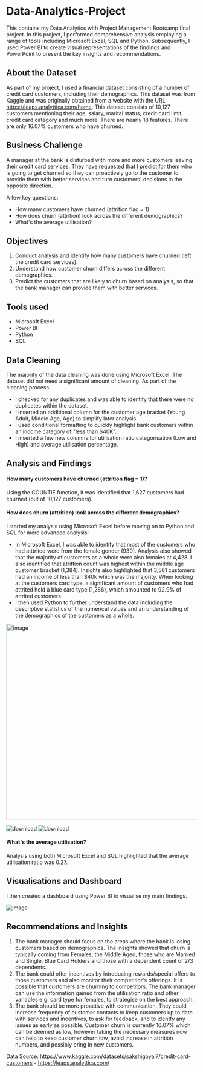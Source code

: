 # Data-Analytics-Project
This contains my Data Analytics with Project Management Bootcamp final project. In this project, I performed comprehensive analysis employing a range of tools including Microsoft Excel, SQL and Python. Subsequently, I used Power BI to create visual representations of the findings and PowerPoint to present the key insights and recommendations. 

## About the Dataset
As part of my project, I used a financial dataset consisting of a number of credit card customers, including their demographics. This dataset was from Kaggle and was originally obtained from a website with the URL https://leaps.analyttica.com/home. This dataset consists of 10,127 customers mentioning their age, salary, marital status, credit card limit, credit card category and much more. There are nearly 18 features. There are only 16.07% customers who have churned.

## Business Challenge 
A manager at the bank is disturbed with more and more customers leaving their credit card services. They have requested that I predict for them who is going to get churned so they can proactively go to the customer to provide them with better services and turn customers' decisions in the opposite direction.

A few key questions:
* How many customers have churned (attrition flag = 1)
* How does churn (attrition) look across the different demographics?
* What's the average utilisation?

## Objectives 
1. Conduct analysis and identify how many customers have churned (left the credit card services).
2. Understand how customer churn differs across the different demographics.
3. Predict the customers that are likely to churn based on analysis, so that the bank manager can provide them with better services.

## Tools used
* Microsoft Excel
* Power BI
* Python
* SQL

## Data Cleaning
The majority of the data cleaning was done using Microsoft Excel. The dataset did not need a significant amount of cleaning. 
As part of the cleaning process: 
* I checked for any duplicates and was able to identify that there were no duplicates within the dataset.
* I inserted an additional column for the customer age bracket (Young Adult, Middle Age, Age) to simplify later analysis.
* I used conditional formatting to quickly highlight bank customers within an income category of "less than $40K".
* I inserted a few new columns for utilisation ratio categorisation (Low and High) and average utilisation percentage. 

## Analysis and Findings

#### How many customers have churned (attrition flag = 1)?
Using the COUNTIF function, it was identified that 1,627 customers had churned (out of 10,127 customers).

#### How does churn (attrition) look across the different demographics?
I started my analysis using Microsoft Excel before moving on to Python and SQL for more advanced analysis:
* In Microsoft Excel, I was able to identify that most of the customers who had atttrited were from the female gender (930). Analysis also showed that the majority of customers as a whole were also females at 4,428. I also identified that atrittion count was highest within the middle age customer bracket (1,384). Insights also highlighted that 3,561 customers had an income of less than $40k which was the majority. When looking at the customers card type, a significant amount of customers who had attrited held a blue card type (1,286), which amounted to 92.9% of attrited customers.
* I then used Python to further understand the data including the descriptive statistics of the numerical values and an understanding of the demographics of the customers as a whole.

<img width="517" alt="image" src="https://github.com/MariaTayo/Data-Analytics-Project/assets/117232459/b6f591ba-998b-4136-a218-027858dc7e42">

![download](https://github.com/MariaTayo/Data-Analytics-Project/assets/117232459/1633cc81-8f7c-4bc1-b342-c8eb0ccb975a)
![download](https://github.com/MariaTayo/Data-Analytics-Project/assets/117232459/9aae77c0-f126-4d45-9e93-aa42f80416d2)

#### What's the average utilisation?
Analysis using both Microsoft Excel and SQL highlighted that the average utilisation ratio was 0.27. 

## Visualisations and Dashboard

I then created a dashboard using Power BI to visualise my main findings. 

![image](https://github.com/MariaTayo/Data-Analytics-Project/assets/117232459/8c778dd2-b4f1-4450-90b5-8176f61a5193)

## Recommendations and Insights
1. The bank manager should focus on the areas where the bank is losing customers based on demographics. The insights showed that churn is typically coming from Females, the Middle Aged, those who are Married and Single, Blue Card Holders and those with a dependent count of 2/3 dependents.
2. The bank could offer incentives by introducing rewards/special offers to those customers and also monitor their competitior's offerings. It is possible that customers are churning to competitors. The bank manager can use the information gained from the utilisation ratio and other variables e.g. card type for females, to strategise on the best approach.
3. The bank should be more proactive with communication. They could increase frequency of customer contacts to keep customers up to date with services and incentives, to ask for feedback, and to identfy any issues as early as possible. Customer churn is currently 16.07% which can be deemed as low, however taking the necessary measures now can help to keep customer churn low, avoid increase in attrition numbers, and possibly bring in new customers. 

Data Source: https://www.kaggle.com/datasets/sakshigoyal7/credit-card-customers - https://leaps.analyttica.com/
